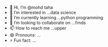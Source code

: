- 👋 Hi, I’m @mohd taha
- 👀 I’m interested in ...data science
- 🌱 I’m currently learning ...python programming
- 💞️ I’m looking to collaborate on ...frnds
- 📫 How to reach me ...upper
- 😄 Pronouns: ...
- ⚡ Fun fact: ...

<!---
SHEIKHH-0555/SHEIKHH-0555 is a ✨ special ✨ repository because its `README.md` (this file) appears on your GitHub profile.
You can click the Preview link to take a look at your changes.
--->
